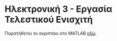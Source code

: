 # Ηλεκτρονική 3 - Εργασία Τελεστικού Ενισχιτή

Παρατήθεται το σκριπτάκι στο MATLAB [εδώ](https://github.com/Rallu921/Hl3_OpAmp/blob/main/script_OpAmp.m). 
